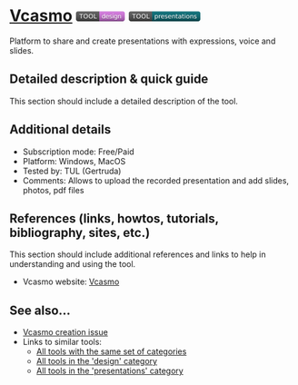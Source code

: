 # [Vcasmo](https://www.vcasmo.com/)  [<img src="images/design.png" align="bottom">](https://github.com/e-CLOSE/Toolbox/issues?q=label%3A01_TOOL+label%3Adesign) [<img src="images/presentations.png" align="bottom">](https://github.com/e-CLOSE/Toolbox/issues?q=label%3A01_TOOL+label%3Apresentations)

Platform to share and create presentations with expressions, voice and slides.


## Detailed description & quick guide

This section should include a detailed description of the tool.


## Additional details

- Subscription mode: Free/Paid
- Platform: Windows, MacOS
- Tested by: TUL (Gertruda)
- Comments: Allows to upload the recorded presentation and add slides, photos, pdf files


## References (links, howtos, tutorials, bibliography, sites, etc.)

This section should include additional references and links to help in
understanding and using the tool.

- Vcasmo website: [Vcasmo](https://www.vcasmo.com/)


## See also...

- [Vcasmo creation issue](https://github.com/e-CLOSE/Toolbox/issues/166)
- Links to similar tools:
  - [All tools with the same set of categories](https://github.com/e-CLOSE/Toolbox/issues?q=label%3A01_TOOL+label%3Apresentations)
  - [All tools in the 'design' category](https://github.com/e-CLOSE/Toolbox/issues?q=label%3A01_TOOL+label%3Adesign)
  - [All tools in the 'presentations' category](https://github.com/e-CLOSE/Toolbox/issues?q=label%3A01_TOOL+label%3Apresentations)
